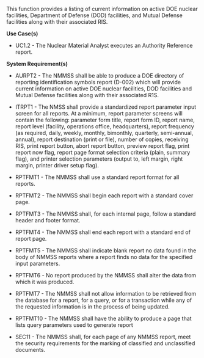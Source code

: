 This function provides a listing of current information on active DOE nuclear facilities, Department of Defense (DOD) facilities, and Mutual Defense facilities along with their associated RIS.

**Use Case(s)**

- UC1.2 - The Nuclear Material Analyst executes an Authority Reference report.

**System Requirement(s)**

- AURPT2 - The NMMSS shall be able to produce a DOE directory of reporting identification symbols report (D-002) which will provide current information on active DOE nuclear facilities, DOD facilities and Mutual Defense facilities along with their associated R1S.

- ITRPT1 - The NMSS shall provide a standardized report parameter input screen for all reports. At a minimum, report parameter screens will contain the following: parameter form title, report form ID, report name, report level (facility, operations office, headquarters), report frequency (as required, daily, weekly, monthly, bimonthly, quarterly, semi-annual, annual), report destination (print or file), number of copies, receiving RIS, print report button, abort report button, preview report flag, print report now flag, report page format selection criteria (plain, summary flag), and printer selection parameters (output to, left margin, right margin, printer driver setup flag).

- RPTFMT1 - The NMMSS shall use a standard report format for all reports.

- RPTFMT2 - The NMMSS shall begin each report with a standard cover page.

- RPTFMT3 - The NMMSS shall, for each internal page, follow a standard header and footer format.

- RPTFMT4 - The NMMSS shall end each report with a standard end of report page.

- RPTFMT5 - The NMMSS shall indicate blank report no data found in the body of NMMSS reports where a report finds no data for the specified input parameters.

- RPTFMT6 - No report produced by the NMMSS shall alter the data from which it was produced.

- RPTFMT7 - The NMMSS shall not allow information to be retrieved from the database for a report, for a query, or for a transaction while any of the requested information is in the process of being updated.

- RPTFMT10 - The NMMSS shall have the ability to produce a page that lists query parameters used to generate report

- SEC11 - The NMMSS shall, for each page of any NMMSS report, meet the security requirements for the marking of classified and unclassified documents.